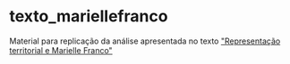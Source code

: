 # texto_mariellefranco
Material para replicação da análise apresentada no texto ["Representação territorial e Marielle Franco"](https://medium.com/@lgelape/representa%C3%A7%C3%A3o-territorial-e-marielle-franco-b1884061bf1c)
